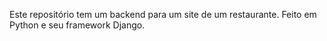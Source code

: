 Este repositório tem um backend para um site de um restaurante. Feito em Python e seu framework Django.
